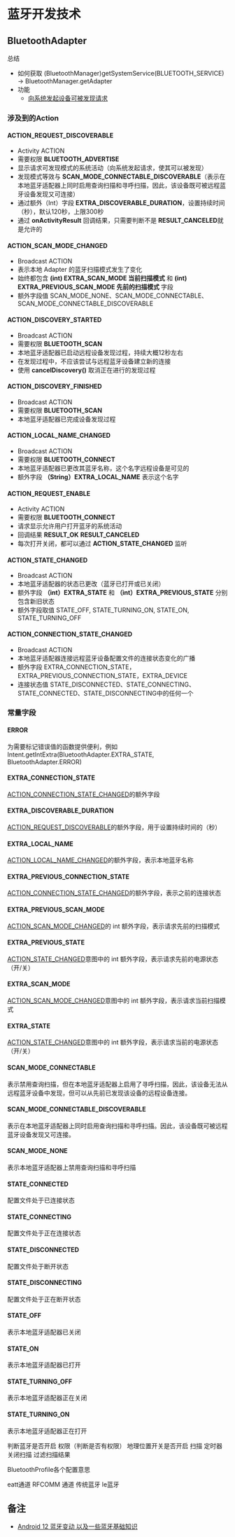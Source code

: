# 蓝牙开发技术


## BluetoothAdapter

总结

- 如何获取 (BluetoothManager)getSystemService(BLUETOOTH_SERVICE) -> BluetoothManager.getAdapter
- 功能
  - [向系统发起设备可被发现请求](#ACTION_REQUEST_DISCOVERABLE)


### 涉及到的Action

#### ACTION_REQUEST_DISCOVERABLE
- Activity ACTION
- 需要权限 **BLUETOOTH_ADVERTISE**
- 显示请求可发现模式的系统活动（向系统发起请求，使其可以被发现）
- 发现模式等效与 **SCAN_MODE_CONNECTABLE_DISCOVERABLE**（表示在本地蓝牙适配器上同时启用查询扫描和寻呼扫描，因此，该设备既可被远程蓝牙设备发现又可连接）
- 通过额外（Int）字段 **EXTRA_DISCOVERABLE_DURATION**，设置持续时间（秒），默认120秒，上限300秒
- 通过 **onActivityResult** 回调结果，只需要判断不是 **RESULT_CANCELED**就是允许的

#### ACTION_SCAN_MODE_CHANGED
- Broadcast ACTION
- 表示本地 Adapter 的蓝牙扫描模式发生了变化
- 始终都包含 **(int) EXTRA_SCAN_MODE 当前扫描模式** 和 **(int) EXTRA_PREVIOUS_SCAN_MODE 先前的扫描模式** 字段
- 额外字段值 SCAN_MODE_NONE、SCAN_MODE_CONNECTABLE、SCAN_MODE_CONNECTABLE_DISCOVERABLE

#### ACTION_DISCOVERY_STARTED
- Broadcast ACTION
- 需要权限 **BLUETOOTH_SCAN**
- 本地蓝牙适配器已启动远程设备发现过程，持续大概12秒左右
- 在发现过程中，不应该尝试与远程蓝牙设备建立新的连接
- 使用 **cancelDiscovery()** 取消正在进行的发现过程

#### ACTION_DISCOVERY_FINISHED
- Broadcast ACTION
- 需要权限 **BLUETOOTH_SCAN**
- 本地蓝牙适配器已完成设备发现过程

#### ACTION_LOCAL_NAME_CHANGED
- Broadcast ACTION
- 需要权限 **BLUETOOTH_CONNECT**
- 本地蓝牙适配器已更改其蓝牙名称，这个名字远程设备是可见的
- 额外字段 **（String）EXTRA_LOCAL_NAME** 表示这个名字

#### ACTION_REQUEST_ENABLE
- Activity ACTION
- 需要权限 **BLUETOOTH_CONNECT**
- 请求显示允许用户打开蓝牙的系统活动
- 回调结果 **RESULT_OK** **RESULT_CANCELED**
- 每次打开关闭，都可以通过 **ACTION_STATE_CHANGED** 监听

#### ACTION_STATE_CHANGED
- Broadcast ACTION
- 本地蓝牙适配器的状态已更改（蓝牙已打开或已关闭）
- 额外字段 **（int）EXTRA_STATE** 和 **（int）EXTRA_PREVIOUS_STATE** 分别包含新旧状态
- 额外字段取值 STATE_OFF, STATE_TURNING_ON, STATE_ON, STATE_TURNING_OFF

#### ACTION_CONNECTION_STATE_CHANGED
- Broadcast ACTION
- 本地蓝牙适配器连接远程蓝牙设备配置文件的连接状态变化的广播
- 额外字段 EXTRA_CONNECTION_STATE，EXTRA_PREVIOUS_CONNECTION_STATE，EXTRA_DEVICE
- 连接状态值 STATE_DISCONNECTED、STATE_CONNECTING、STATE_CONNECTED、STATE_DISCONNECTING中的任何一个

### 常量字段

#### ERROR

为需要标记错误值的函数提供便利，例如 Intent.getIntExtra(BluetoothAdapter.EXTRA_STATE, BluetoothAdapter.ERROR)

#### EXTRA_CONNECTION_STATE

[ACTION_CONNECTION_STATE_CHANGED](#ACTION_CONNECTION_STATE_CHANGED)的额外字段

#### EXTRA_DISCOVERABLE_DURATION

[ACTION_REQUEST_DISCOVERABLE](#ACTION_REQUEST_DISCOVERABLE)的额外字段，用于设置持续时间的（秒）

#### EXTRA_LOCAL_NAME

[ACTION_LOCAL_NAME_CHANGED](#ACTION_LOCAL_NAME_CHANGED)的额外字段，表示本地蓝牙名称

#### EXTRA_PREVIOUS_CONNECTION_STATE

[ACTION_CONNECTION_STATE_CHANGED](#ACTION_CONNECTION_STATE_CHANGED)的额外字段，表示之前的连接状态

#### EXTRA_PREVIOUS_SCAN_MODE

[ACTION_SCAN_MODE_CHANGED](#ACTION_SCAN_MODE_CHANGED)的 int 额外字段，表示请求先前的扫描模式

#### EXTRA_PREVIOUS_STATE

[ACTION_STATE_CHANGED](#ACTION_STATE_CHANGED)意图中的 int 额外字段，表示请求先前的电源状态（开/关）

#### EXTRA_SCAN_MODE

[ACTION_SCAN_MODE_CHANGED](#ACTION_SCAN_MODE_CHANGED)意图中的 int 额外字段，表示请求当前扫描模式

#### EXTRA_STATE

[ACTION_STATE_CHANGED](#ACTION_STATE_CHANGED)意图中的 int 额外字段，表示请求当前的电源状态（开/关）

#### SCAN_MODE_CONNECTABLE

表示禁用查询扫描，但在本地蓝牙适配器上启用了寻呼扫描，因此，该设备无法从远程蓝牙设备中发现，但可以从先前已发现该设备的远程设备连接。

#### SCAN_MODE_CONNECTABLE_DISCOVERABLE

表示在本地蓝牙适配器上同时启用查询扫描和寻呼扫描。因此，该设备既可被远程蓝牙设备发现又可连接。

#### SCAN_MODE_NONE

表示本地蓝牙适配器上禁用查询扫描和寻呼扫描

#### STATE_CONNECTED

配置文件处于已连接状态

#### STATE_CONNECTING

配置文件处于正在连接状态

#### STATE_DISCONNECTED

配置文件处于断开状态

#### STATE_DISCONNECTING

配置文件处于正在断开状态

#### STATE_OFF

表示本地蓝牙适配器已关闭

#### STATE_ON

表示本地蓝牙适配器已打开

#### STATE_TURNING_OFF

表示本地蓝牙适配器正在关闭

#### STATE_TURNING_ON

表示本地蓝牙适配器正在打开


判断蓝牙是否开启
权限（判断是否有权限）
地理位置开关是否开启
扫描
定时器关闭扫描
过滤扫描结果

BluetoothProfile各个配置意思

eatt通道
RFCOMM 通道
传统蓝牙
le蓝牙


## 备注

- [Android 12 蓝牙变动 以及一些蓝牙基础知识](https://mp.weixin.qq.com/s/PWPEfEfG09Li39nMyXZwYg) 